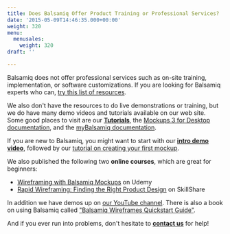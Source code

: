 ```yaml
---
title: Does Balsamiq Offer Product Training or Professional Services?
date: '2015-05-09T14:46:35.000+00:00'
weight: 320
menu:
  menusales:
    weight: 320
draft: ''

---
```


Balsamiq does not offer professional services such as on-site training, implementation, or software customizations. If you are looking for Balsamiq experts who can, [try this list of resources](/resources/lookingforhelp/).

We also don't have the resources to do live demonstrations or training, but we do have many demo videos and tutorials available on our web site. Some good places to visit are our **[Tutorials](/tutorials/)**, the [Mockups 3 for Desktop documentation](https://docs.balsamiq.com/desktop/), and the [myBalsamiq documentation](https://docs.balsamiq.com/mybalsamiq/).

If you are new to Balsamiq, you might want to start with our **[intro demo video](/tutorials/introvideo/)**, followed by our [tutorial on creating your first mockup](/tutorials/firstwireframe/).

We also published the following two **online courses**, which are great for beginners:

*   [Wireframing with Balsamiq Mockups](https://www.udemy.com/wireframing-with-balsamiq-mockups/) on Udemy
*   [Rapid Wireframing: Finding the Right Product Design](https://www.skillshare.com/classes/design/Rapid-Wireframing-Finding-the-Right-Product-Design/1947996659) on SkillShare

In addition we have demos up on [our YouTube channel](https://www.youtube.com/playlist?list=PLVlyYfbClWxRpOSJvalIUTBxoqkrzowzI). There is also a book on using Balsamiq called ["Balsamiq Wireframes Quickstart Guide"](/resources/books/).

And if you ever run into problems, don't hesitate to **[contact us](https://balsamiq.com/company/#contact)** for help!
